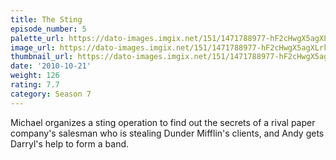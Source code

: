 ```yaml
---
title: The Sting
episode_number: 5
palette_url: https://dato-images.imgix.net/151/1471788977-hF2cHwgX5agXLrklkZIuy4VPaOP.jpg?ixlib=rb-1.1.0&ch=DPR%2CWidth&auto=enhance&palette=json
image_url: https://dato-images.imgix.net/151/1471788977-hF2cHwgX5agXLrklkZIuy4VPaOP.jpg?ixlib=rb-1.1.0&ch=DPR%2CWidth&auto=compress%2Cformat&w=500
thumbnail_url: https://dato-images.imgix.net/151/1471788977-hF2cHwgX5agXLrklkZIuy4VPaOP.jpg?ixlib=rb-1.1.0&ch=DPR%2CWidth&auto=enhance&w=500&h=280&fit=crop&fm=jpg
date: '2010-10-21'
weight: 126
rating: 7.7
category: Season 7
---
```


Michael organizes a sting operation to find out the secrets of a rival paper company's salesman who is stealing Dunder Mifflin's clients, and Andy gets Darryl's help to form a band.